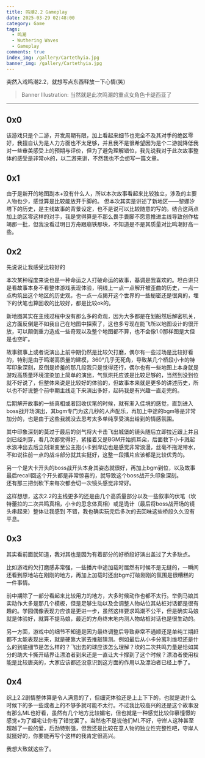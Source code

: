 ```yaml
---
title: 鸣潮2.2 Gameplay
date: 2025-03-29 02:48:00
category: Game
tags:
  - 鸣潮
  - Wuthering Waves
  - Gameplay
comments: true
index_img: /gallery/Cartethyia.jpg
banner_img: /gallery/Cartethyia.jpg
---
```

突然入戏鸣潮2.2，就想写点东西释放一下心情(笑)
<!--more-->
> Banner Illustration: 当然就是此次鸣潮的重点女角色卡缇西亚了  
---
## 0x0
该游戏只是个二游，开发周期有限，加上看起来细节也完全不及其对手的绝区零好，我擅自认为是人力方面也不太足够，并且我不是很希望因为是个二游就降低我对一些审美感受上的预期与评价，但为了避免理解错位，我先说我对于此次故事整体的感受是非常ok的，以二游来讲，不然我也不会想写一篇文章。

## 0x1
由于是新开的地图副本+没有什么人，所以本次故事看起来比较独立，涉及的主要人物也少，感觉算是比较能放开手脚的。 但本次其实是讲述了新地区——黎娜汐塔下的历史，是主线故事的背景设定，也不是说可以比较随意的写的。结合这两点加上绝区零这样的对手，我是觉得算是不那么畏手畏脚不愿意推进主线导致创作枯竭那一批，但我没看过明日方舟跟崩铁那块，不知道是不是其质量对比鸣潮好高一些。

## 0x2
先说说让我感受比较好的  

本次某种程度来说也是一种命运之人打破命运的故事，基调是我喜欢的。坦白讲只是看故事本身不看整体游戏表现体验，明线上一点一点解开被歪曲的历史，一点一点构筑出这个地区的历史观，也一点一点揭开这个世界的一些秘密还是很爽的，埋下的伏笔也算回收的比较好，都是比较ok的。  

新地图其实在主线过程中没有那么多的奇观，因为大多都是在划船然后解密机关，这方面反倒是不如我自己在地图中探索了，这也多亏现在能飞所以地图设计的很开放，可以颠倒重力造成一些奇观以及整个地图都不算，也不会像1.0那样图是大但是也空旷。

故事叙事上或者说演出上前中期仍然是比较欠打磨，偶尔有一些过场是比较好看的，特别是由于鸣潮高质量的建模，360°几乎无死角，导致某几个桥段小卡的特写印象深刻，反倒是娇羞的那几段我只是觉得还行，偶尔也有一些地图上本身就是游戏高质量环境渲染加上简单的演出，气氛烘托应该是比较足够的，当然到没到位就不好说了，但整体来说是比较好的体验的，但故事本来就是更多的讲述历史，所以也不好说整个前中期主线走下来演出多好，起码我是有兴趣一直走完的。

后期解开故事的一些真相或者回收伏笔的时候，就有渐入佳境的感觉，直到进入boss战开场演出，其bgm专门为这几秒的人声配乐，再加上中途的bgm等是非常加分的，也是由于这些我就没去思考太多单纯享受演出给到的情感氛围。  

其中印象深刻的莫过于最后的剑气将大卡击飞出城堡的镜头随后立即拉近跟上并且剑已经刺穿，看几次都觉得好，紧接着又是BGM开始抓耳朵，后面救下小卡溅起水浪冲出去后立刻渐变至公主抱小卡到岸边也是感觉非常浪漫，丝毫不拖泥带水，不如说往前一点的战斗部分就其实挺好，这整一段播片应该都是比较优秀的。  

另一个是大卡开头的boss战开头本身其姿态就很好，再加上bgm到位，以及故事最后recall回这个开头都是非常惊喜的，就导致这个boss战开头印象深刻。  
还有那三把剑砍下来每次都会切一次镜头感觉非常好。

这样想想，这次2.2的主线更多的还是由几个高质量部分以及一些叙事的伏笔（坎特蕾拉的二次共鸣真相，小卡的思念体真相）或是诡计（最后将boss战开场的镜头串起来）整体让我感到
不错，我也确实玩完后多次的去回味这些桥段久久没有平息。

## 0x3
其实看前面就知道，我对其也是因为有着部分的好桥段好演出盖过了大多缺点。

比如游戏的欠打磨感非常强，一些播片中途加载时居然有时候不是无缝的，一瞬间还看到原地站在刚刚的地方，再加上加载时还出bgm打破刚刚的氛围是很糟糕的一件事情。  

前中期除了一部分看起来比较用力的地方，大多时候动作也都不太行。举例马娘其实动作大多是那几个模板，但是足够生动以及会调整人物站位其站桩对话都是很有趣的。学园偶像表现力应该是更进一步，虽然这样要求鸣潮不公平，但是确实马娘就是体验好，就算不提马娘，最近的方舟终末地内测人物站桩对话也是很生动的。

另一方面，游戏中的细节不知道是因为最终调整后导致非常不通顺还是单纯工期赶都不太能表现出来，就是硬靠大家去推敲猜测。例如最后从小卡分离利维坦还是什么的到底细节是怎么样的？飞出去的球应该怎么理解？坎的二次共鸣力量是恰如其分的助大卡撕开结界让漂泊者到来还是一直让大卡撑到了这个时候？漂泊者使用权能是比较唐突的，大家应该都还没意识到这方面的作用以及漂泊者已经上手了。

## 0x4
综上2.2剧情整体算是令人满意的了，但细究体验还是上上下下的，也就是说什么时候下的多一些或者上的不够多就可能不太行。不过我比较高兴的还是这个故事没有那么ML也好看，虽然有几个地方比较媚宅，但也就是一种感觉比较仰慕憧憬的感觉+为了媚宅让你有了错觉罢了。当然也不是说他们ML不好，守岸人这种甚至超越了一般的爱，后劲特别强，但我还是比较在意人物的独立性完整性吧，守岸人就挺好的，你要能再写个这样的我肯定很高兴。

我想大致就这些了。
